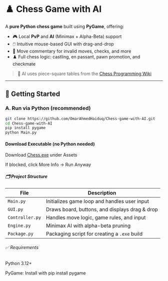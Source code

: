 # ♟️ Chess Game with AI

A **pure Python chess game** built using **PyGame**, offering:

- 🎮 Local **PvP** and **AI** (Minimax + Alpha-Beta) support  
- 🖱️ Intuitive mouse-based GUI with drag-and-drop  
- 💬 Move commentary for invalid moves, checks, and more  
- ♟️ Full chess logic: castling, en passant, pawn promotion, and checkmate  

> 🔸 AI uses piece-square tables from the [Chess Programming Wiki](https://www.chessprogramming.org/PeSTO%27s_Evaluation_Function)


---

## 🚀 Getting Started

### A. Run via Python (recommended)
```bash
git clone https://github.com/OmarAhmedHaiduq/Chess-game-with-AI.git
cd Chess-game-with-AI
pip install pygame
python Main.py
```
#### Download Executable (no Python needed)

Download [Chess.exe]() under Assets

If blocked, click More Info → Run Anyway

##### 🗂️ Project Structure

| File            | Description                                    |
| --------------- | ---------------------------------------------- |
| `Main.py`       | Initializes game loop and handles user input   |
| `GUI.py`        | Draws board, buttons, and displays drag & drop |
| `Controller.py` | Handles move logic, game rules, and input      |
| `Engine.py`     | Minimax AI with alpha-beta pruning             |
| `Package.py`    | Packaging script for creating a `.exe` build   |

###### ✅ Requirements
Python 3.12+

PyGame: Install with pip install pygame
